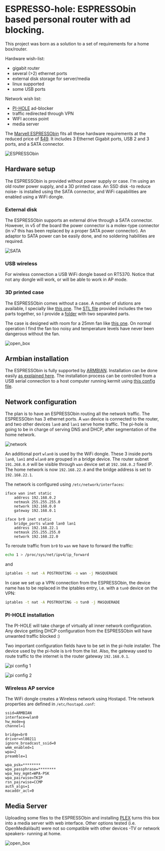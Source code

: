 # ESPRESSO-hole: ESPRESSObin based personal router with ad blocking.

This project was born as a solution to a set of requirements for a home box/router.

Hardware wish-list:
- gigabit router
- several (>2) ethernet ports
- external disk storage for server/media
- linux supported
- some USB ports

Network wish list:
- [PI-HOLE](https://pi-hole.net) ad-blocker
- traffic redirected through VPN
- WIFI access point
- media server

The [Marvell ESPRESSObin](http://espressobin.net) fits all these hardware requirements at the reduced price of [$49](https://www.globalscaletechnologies.com/p-72-marvell-espressobin.aspx). It includes 3 Ethernet Gigabit ports, USB 2 and 3 ports, and a SATA connector.

![ESPRESSObin](images/MotherBoard_1.png)

## Hardware setup

The ESPRESSObin is provided without power supply or case. I'm using an old router power supply, and a 3D printed case. An SSD disk -to reduce noise- is installed using the SATA connector, and WiFi capabilities are enabled using a WiFi dongle.


### External disk
The ESPRESSObin supports an external drive through a SATA connector. However, in v5 of the board the power connector is a molex-type connector (in v7 this has been replaced by a proper SATA power connector). An adaptor to SATA power can be easily done, and no soldering habilities are required.

![SATA](images/sata_connector.JPG)

### USB wireless

For wireless connection a USB WiFi dongle based on RT5370. Notice that not any dongle will work, or will be able to work in AP mode.

### 3D printed case
The ESPRESSObin comes without a case. A number of slutions are available, I specially like [this one](https://upon2020.com/blog/2017/12/3d-printable-box-for-the-espressobin-plus-a-hard-disk/). The [STL file](https://www.thingiverse.com/thing:2707086) provided includes the two parts together, so I provide a [folder](http://github.com/arturgs/espresso-hole/tree/master/case_3d_print) with two separated parts.

The case is designed with room for a 25mm fan like [this one](https://www.banggood.com/Hobbywing-5V-7V-150A-DC-Cooling-Fan-For-RC-Model-Motor-ESC-253040mm-Power-Transfer-p-1067266.html?rmmds=myorder&ID=47301&cur_warehouse=CN). On normal operation I find the fan too noisy and temperature levels have never been dangerous without the fan.

![open_box](images/open_box.JPG)


## Armbian installation
The ESPRESSObin is fully supported by [ARMBIAN](https://docs.armbian.com). Installation can be done easily [as explained here](https://www.armbian.com/espressobin/). The installation process can be controlled from a USB serial connection to a host computer running kermit using [this config file](files/kermit-usb0).

## Network configuration

The plan is to have an ESPRESSObin routing all the network traffic. The ESPRESSObin has 3 ethernet ports. A `wan` device is connected to the router, and two other devices `lan0` and `lan1` serve home traffic. The pi-hole is going to be in charge of serving DNS and DHCP, after segmentation of the home network.

![network](images/network.png)

An additional port `wlan0` is used by the WiFi dongle. These 3 inside ports `lan0`, `lan1` and `wlan0` are grouped in a bridge device. The router subnet `191.268.0.0` will be visible through `wan` device set at `192.168.0.2` fixed IP. The home network is now `192.168.22.0` and the bridge address is set to `192.168.22.1`. 

The network is configured using `/etc/network/interfaces`:
```
iface wan inet static
    address 192.168.0.2
    netmask 255.255.255.0
    network 192.168.0.0
    gateway 192.168.0.1

iface br0 inet static
    bridge_ports wlan0 lan0 lan1
    address 192.168.22.1
    netmask 255.255.255.0
    network 192.168.22.0
```

To reroute traffic from `br0` to `wan` we have to forward the traffic:
``` bash
echo 1 > /proc/sys/net/ipv4/ip_forward
```
and
```bash
iptables -t nat -A POSTROUTING -o wan -j MASQUERADE
```
In case we set up a VPN connection from the ESPRESSObin, the device name has to be replaced in the iptables entry, i.e. with a `tun0` device on the VPN:
```bash
iptables -t nat -A POSTROUTING -o tun0 -j MASQUERADE
```

### PI-HOLE installation

The PI-HOLE will take charge of virtually all inner network configuration. Any device getting DHCP configuration from the ESPRESSObin will have unwanted traffic blocked :)

Two important configuration fields have to be set in the pi-hole installer. The device used by the pi-hole is `br0` from the list. Also, the gateway used to route traffic to the internet is the router gateway `192.168.0.1`.

![pi config 1](images/pi_1.png)

![pi config 2](images/pi_2.png)

### Wireless AP service

The WiFi dongle creates a Wireless network using Hostapd. THe network properties are defined in `/etc/hostapd.conf`:
```
ssid=ARMBIAN
interface=wlan0
hw_mode=g
channel=1

bridge=br0
driver=nl80211
ignore_broadcast_ssid=0
wmm_enabled=1
wpa=2
preamble=1

wpa_psk=********
wpa_passphrase=********
wpa_key_mgmt=WPA-PSK
wpa_pairwise=TKIP
rsn_pairwise=CCMP
auth_algs=1
macaddr_acl=0
```

## Media Server

Uploading some files to the ESPRESSObin and installing [PLEX](https://www.plex.tv) turns this box into a media server with web interface. Other options tested (i.e. OpenMediaVault) were not so compatible with other devices -TV or network speakers- running at home.

![open_box](images/final_box.JPG)
